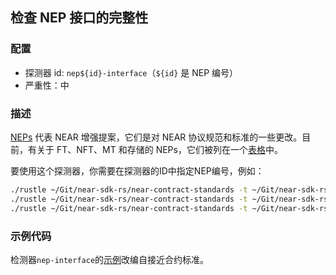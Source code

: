 ## 检查 NEP 接口的完整性

### 配置

* 探测器 id: `nep${id}-interface`（`${id}` 是 NEP 编号）
* 严重性：中

### 描述

[NEPs](https://github.com/near/NEPs) 代表 NEAR 增强提案，它们是对 NEAR 协议规范和标准的一些更改。目前，有关于 FT、NFT、MT 和存储的 NEPs，它们被列在一个[表格](https://github.com/near/NEPs#neps)中。

要使用这个探测器，你需要在探测器的ID中指定NEP编号，例如：

```bash
./rustle ~/Git/near-sdk-rs/near-contract-standards -t ~/Git/near-sdk-rs -d nep141-interface  # Fungible Token Standard
./rustle ~/Git/near-sdk-rs/near-contract-standards -t ~/Git/near-sdk-rs -d nep145-interface  # Storage Management
./rustle ~/Git/near-sdk-rs/near-contract-standards -t ~/Git/near-sdk-rs -d nep171-interface  # Non Fungible Token Standard
```

### 示例代码

检测器`nep-interface`的[示例](/examples/nep-interface/)改编自接近合约标准。
